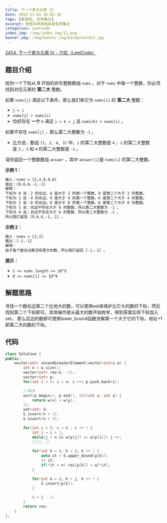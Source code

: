 ```yaml
---
title: 下一个更大元素 IV
date: 2022-11-01 16:42:18
tags: [单调栈, 有序集合]
excerpt: 使用双单调栈或者有序集合
categories: Leetcode
index_img: /img/index_img/11.png
banner_img: /img/banner_img/background13.jpg
---
```


[2454. 下一个更大元素 IV - 力扣（LeetCode）](https://leetcode.cn/problems/next-greater-element-iv/)

## 题目介绍
给你一个下标从 **0** 开始的非负整数数组 `nums` 。对于 `nums` 中每一个整数，你必须找到对应元素的 **第二大** 整数。

如果 `nums[j]` 满足以下条件，那么我们称它为 `nums[i]` 的 **第二大** 整数：

-   `j > i`
-   `nums[j] > nums[i]`
-   恰好存在 **一个** `k` 满足 `i < k < j` 且 `nums[k] > nums[i]` 。

如果不存在 `nums[j]` ，那么第二大整数为 `-1` 。

-   比方说，数组 `[1, 2, 4, 3]` 中，`1` 的第二大整数是 `4` ，`2` 的第二大整数是 `3` ，`3` 和 `4` 的第二大整数是 `-1` 。

请你返回一个整数数组 `answer` ，其中 `answer[i]`是 `nums[i]` 的第二大整数。

  

**示例 1：**

```txt
输入：nums = [2,4,0,9,6]
输出：[9,6,6,-1,-1]
解释：
下标为 0 处：2 的右边，4 是大于 2 的第一个整数，9 是第二个大于 2 的整数。
下标为 1 处：4 的右边，9 是大于 4 的第一个整数，6 是第二个大于 4 的整数。
下标为 2 处：0 的右边，9 是大于 0 的第一个整数，6 是第二个大于 0 的整数。
下标为 3 处：右边不存在大于 9 的整数，所以第二大整数为 -1 。
下标为 4 处：右边不存在大于 6 的整数，所以第二大整数为 -1 。
所以我们返回 [9,6,6,-1,-1] 。
```

**示例 2：**

```txt
输入：nums = [3,3]
输出：[-1,-1]
解释：
由于每个数右边都没有更大的数，所以我们返回 [-1,-1] 。
```
  

**提示：**

-   `1 <= nums.length <= 10^5`
-   `0 <= nums[i] <= 10^9`


## 解题思路

寻找一个数右边第二个比他大的数，可以使用set来维护比它大的数的下标，然后找到第二个下标即可。具体操作是从最大的数开始枚举，得到答案后将下标加入set，
那么后边的数即可使用lower_bound函数求解第一个大于它的下标，地址+1即第二大的数的下标。

## 代码
```c++
class Solution {
public:
    vector<int> secondGreaterElement(vector<int>& w) {
        int n = w.size();
        vector<int> res(n, -1);
        vector<int> p;
        for(int i = 0; i < n; i ++) p.push_back(i);

        //排序
        sort(p.begin(), p.end(), [&](int x, int y) {
            return w[x] > w[y];
        });
        set<int> S;
        S.insert(n + 1);
        S.insert(n + 2);

        for(int i = 0; i < n ; i ++ ) {
            int j = i + 1;
            while(j < n && w[p[j]] == w[p[i]]) j ++;
            //[i, j)
            
            for(int k = i; k < j; k ++ ) {
                auto it = S.upper_bound(p[k]);
                ++ it;
                if(*it < n) res[p[k]] = w[*it];
            }

            for(int k = i; k < j; k ++ ) {
                S.insert(p[k]);
            }

            i = j - 1;
        }
        return res;
    }
};
```
